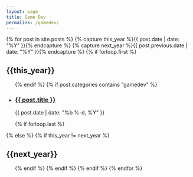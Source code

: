 ```yaml
---
layout: page
title: Game Dev
permalink: /gamedev/
---
```

<section class="c-archives">
{% for post in site.posts  %}
    {% capture this_year %}{{ post.date | date: "%Y" }}{% endcapture %}
    {% capture next_year %}{{ post.previous.date | date: "%Y" }}{% endcapture %}
    {% if forloop.first %}
        <h2 class="c-archives__year" id="{{ this_year }}-ref">{{this_year}}</h2>
        <ul class="c-archives__list">
    {% endif %}
    {% if post.categories contains "gamedev" %}
        <li class="c-archives__item">
            <h3><a href="{{ post.url | prepend: site.baseurl }}">{{ post.title }}</a></h3>
            <p>{{ post.date | date: "%b %-d, %Y" }}</p>
        </li>
        {% if forloop.last %}
            </ul>
        {% else %}
            {% if this_year != next_year %}
                </ul>
                <h2 class="c-archives__year" id="{{ next_year }}-ref">{{next_year}}</h2>
                <ul class="c-archives__list">
            {% endif %}
        {% endif %}
    {% endif %}
{% endfor %}
</section>

